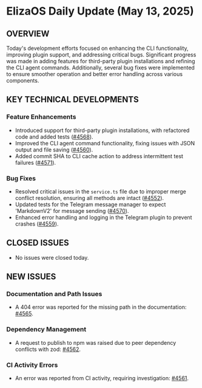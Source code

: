 # ElizaOS Daily Update (May 13, 2025)

## OVERVIEW 
Today's development efforts focused on enhancing the CLI functionality, improving plugin support, and addressing critical bugs. Significant progress was made in adding features for third-party plugin installations and refining the CLI agent commands. Additionally, several bug fixes were implemented to ensure smoother operation and better error handling across various components.

## KEY TECHNICAL DEVELOPMENTS

### Feature Enhancements
- Introduced support for third-party plugin installations, with refactored code and added tests ([#4568](https://github.com/elizaos/eliza/pull/4568)).
- Improved the CLI agent command functionality, fixing issues with JSON output and file saving ([#4560](https://github.com/elizaos/eliza/pull/4560)).
- Added commit SHA to CLI cache action to address intermittent test failures ([#4571](https://github.com/elizaos/eliza/pull/4571)).

### Bug Fixes
- Resolved critical issues in the `service.ts` file due to improper merge conflict resolution, ensuring all methods are intact ([#4552](https://github.com/elizaos/eliza/pull/4552)).
- Updated tests for the Telegram message manager to expect 'MarkdownV2' for message sending ([#4570](https://github.com/elizaos/eliza/pull/4570)).
- Enhanced error handling and logging in the Telegram plugin to prevent crashes ([#4559](https://github.com/elizaos/eliza/pull/4559)).

## CLOSED ISSUES
- No issues were closed today.

## NEW ISSUES
### Documentation and Path Issues
- A 404 error was reported for the missing path in the documentation: [#4565](https://github.com/elizaos/eliza/issues/4565).

### Dependency Management
- A request to publish to npm was raised due to peer dependency conflicts with zod: [#4562](https://github.com/elizaos/eliza/issues/4562).

### CI Activity Errors
- An error was reported from CI activity, requiring investigation: [#4561](https://github.com/elizaos/eliza/issues/4561).